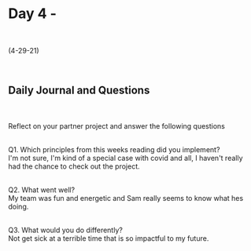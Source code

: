 # Day 4 - 
<br>
  
 (4-29-21)

<br>

## Daily Journal and Questions
<br>
<br>
Reflect on your partner project and answer the following questions
<br>
<br>

Q1. Which principles from this weeks reading did you implement?
<br>
 I'm not sure, I'm kind of a special case with covid and all, I haven't really had the chance to check out the project.
<br>
<br>

Q2. What went well?
<br>
My team was fun and energetic and Sam really seems to know what hes doing.
<br>
<br>

Q3. What would you do differently?
<br>
Not get sick at a terrible time that is so  impactful to my future.
